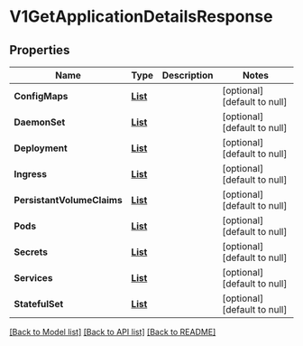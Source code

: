 # V1GetApplicationDetailsResponse
## Properties

Name | Type | Description | Notes
------------ | ------------- | ------------- | -------------
**ConfigMaps** | [**List**](v1.ConfigMapStruct.md) |  | [optional] [default to null]
**DaemonSet** | [**List**](v1.DaemonSetStruct.md) |  | [optional] [default to null]
**Deployment** | [**List**](v1.DeploymentStruct.md) |  | [optional] [default to null]
**Ingress** | [**List**](v1.IngressStruct.md) |  | [optional] [default to null]
**PersistantVolumeClaims** | [**List**](v1.PersistentVolumeStruct.md) |  | [optional] [default to null]
**Pods** | [**List**](v1.PodStruct.md) |  | [optional] [default to null]
**Secrets** | [**List**](v1.SecretStruct.md) |  | [optional] [default to null]
**Services** | [**List**](v1.ServiceStruct.md) |  | [optional] [default to null]
**StatefulSet** | [**List**](v1.StatefulSetStruct.md) |  | [optional] [default to null]

[[Back to Model list]](../README.md#documentation-for-models) [[Back to API list]](../README.md#documentation-for-api-endpoints) [[Back to README]](../README.md)

